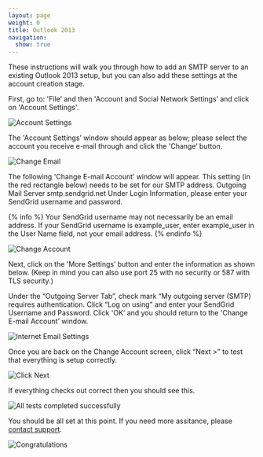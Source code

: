 ```yaml
---
layout: page
weight: 0
title: Outlook 2013
navigation:
  show: true
---
```


These instructions will walk you through how to add an SMTP server to an existing Outlook 2013 setup, but you can also add these settings at the account creation stage.

First, go to: 'File’ and then 'Account and Social Network Settings’ and click on 'Account Settings'.

![]({{root_url}}/images/outlook_2013_1.png "Account Settings")

The 'Account Settings’ window should appear as below; please select the account you receive e-mail through and click the 'Change’ button.

![]({{root_url}}/images/outlook_2013_2.png "Change Email")

The following 'Change E-mail Account’ window will appear. This setting (in the red rectangle below) needs to be set for our SMTP address. Outgoing Mail Server smtp.sendgrid.net
Under Login Information, please enter your SendGrid username and password.

{% info %}
Your SendGrid username may not necessarily be an email address. If your SendGrid username is example_user, enter example_user in the User Name field, not your email address.
{% endinfo %}

![]({{root_url}}/images/outlook_2013_3.png "Change Account")

Next, click on the 'More Settings’ button and enter the information as shown below. (Keep in mind you can also use port 25 with no security or 587 with TLS security.)

Under the “Outgoing Server Tab”, check mark “My outgoing server (SMTP) requires authentication. Click “Log on using” and enter your SendGrid Username and Password. Click 'OK’ and you should return to the 'Change E-mail Account’ window.

![]({{root_url}}/images/outlook_2013_4.png "Internet Email Settings")

Once you are back on the Change Account screen, click “Next >” to test that everything is setup correctly.

![]({{root_url}}/images/outlook_2013_5.png "Click Next")

If everything checks out correct then you should see this.

![]({{root_url}}/images/outlook_2013_6.png "All tests completed successfully")

You should be all set at this point. If you need more assitance, please [contact support](https://support.sendgrid.com/hc/en-us).

![]({{root_url}}/images/outlook_2013_7.png "Congratulations")
